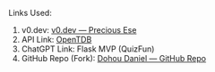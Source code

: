 Links Used:
1. v0.dev: [v0.dev — Precious Ese](https://v0.dev/chat/precious-ese-quiz-fun-forked-chat-ngbNS7lA89H)
2. API Link: [OpenTDB](https://opentdb.com/api_config.php)
3. ChatGPT Link: Flask MVP (QuizFun)
4. GitHub Repo (Fork): [Dohou Daniel — GitHub Repo](https://github.com/dohoudaniel/quizfun)